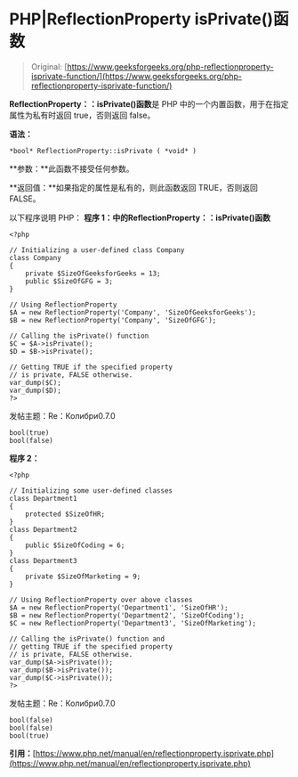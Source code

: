 # PHP|ReflectionProperty isPrivate()函数

> Original: [https://www.geeksforgeeks.org/php-reflectionproperty-isprivate-function/](https://www.geeksforgeeks.org/php-reflectionproperty-isprivate-function/)

**ReflectionProperty：：isPrivate()函数**是 PHP 中的一个内置函数，用于在指定属性为私有时返回 true，否则返回 false。

**语法：**

```
*bool* ReflectionProperty::isPrivate ( *void* )
```

**参数：**此函数不接受任何参数。

**返回值：**如果指定的属性是私有的，则此函数返回 TRUE，否则返回 FALSE。

以下程序说明 PHP：
**程序 1：**中的**ReflectionProperty：：isPrivate()函数**

```
<?php

// Initializing a user-defined class Company
class Company
{
    private $SizeOfGeeksforGeeks = 13;
    public $SizeOfGFG = 3;
}

// Using ReflectionProperty 
$A = new ReflectionProperty('Company', 'SizeOfGeeksforGeeks');
$B = new ReflectionProperty('Company', 'SizeOfGFG');

// Calling the isPrivate() function
$C = $A->isPrivate();
$D = $B->isPrivate();

// Getting TRUE if the specified property
// is private, FALSE otherwise.
var_dump($C);
var_dump($D);
?>
```

发帖主题：Re：Колибри0.7.0

```
bool(true)
bool(false)

```

**程序 2：**

```
<?php

// Initializing some user-defined classes
class Department1
{
    protected $SizeOfHR;
}
class Department2
{
    public $SizeOfCoding = 6;
}
class Department3
{
    private $SizeOfMarketing = 9;
}

// Using ReflectionProperty over above classes
$A = new ReflectionProperty('Department1', 'SizeOfHR');
$B = new ReflectionProperty('Department2', 'SizeOfCoding');
$C = new ReflectionProperty('Department3', 'SizeOfMarketing');

// Calling the isPrivate() function and
// getting TRUE if the specified property
// is private, FALSE otherwise.
var_dump($A->isPrivate());
var_dump($B->isPrivate());
var_dump($C->isPrivate());
?>
```

发帖主题：Re：Колибри0.7.0

```
bool(false)
bool(false)
bool(true)

```

**引用：**[https://www.php.net/manual/en/reflectionproperty.isprivate.php](https://www.php.net/manual/en/reflectionproperty.isprivate.php)